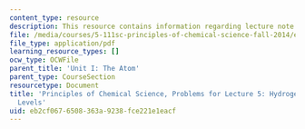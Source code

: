 ```yaml
---
content_type: resource
description: This resource contains information regarding lecture note 5 problems.
file: /media/courses/5-111sc-principles-of-chemical-science-fall-2014/eb2cf0676508363a9238fce221e1eacf_MIT5_111F14_Lec05Prob.pdf
file_type: application/pdf
learning_resource_types: []
ocw_type: OCWFile
parent_title: 'Unit I: The Atom'
parent_type: CourseSection
resourcetype: Document
title: 'Principles of Chemical Science, Problems for Lecture 5: Hydrogen Atom Energy
  Levels'
uid: eb2cf067-6508-363a-9238-fce221e1eacf
---
```

